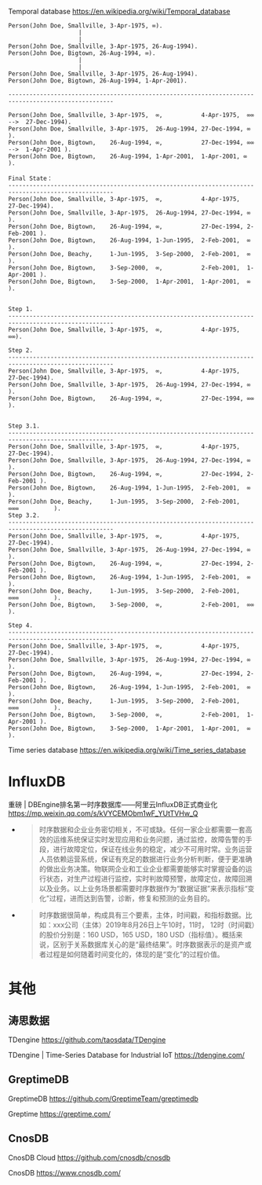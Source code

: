 
Temporal database https://en.wikipedia.org/wiki/Temporal_database

```
Person(John Doe, Smallville, 3-Apr-1975, ∞).
                    |
                    |
Person(John Doe, Smallville, 3-Apr-1975, 26-Aug-1994).
Person(John Doe, Bigtown, 26-Aug-1994, ∞).
                    |
                    |
Person(John Doe, Smallville, 3-Apr-1975, 26-Aug-1994).
Person(John Doe, Bigtown, 26-Aug-1994, 1-Apr-2001).

----------------------------------------------------------------------------------------------------

Person(John Doe, Smallville, 3-Apr-1975,  ∞,           4-Apr-1975,  ∞∞  -->  27-Dec-1994).
Person(John Doe, Smallville, 3-Apr-1975,  26-Aug-1994, 27-Dec-1994, ∞          ).
Person(John Doe, Bigtown,    26-Aug-1994, ∞,           27-Dec-1994, ∞∞  -->  1-Apr-2001 ).
Person(John Doe, Bigtown,    26-Aug-1994, 1-Apr-2001,  1-Apr-2001, ∞ ).
```



```
Final State：
----------------------------------------------------------------------------------------------------
Person(John Doe, Smallville, 3-Apr-1975,  ∞,           4-Apr-1975,  27-Dec-1994).
Person(John Doe, Smallville, 3-Apr-1975,  26-Aug-1994, 27-Dec-1994, ∞          ).
Person(John Doe, Bigtown,    26-Aug-1994, ∞,           27-Dec-1994, 2-Feb-2001 ).
Person(John Doe, Bigtown,    26-Aug-1994, 1-Jun-1995,  2-Feb-2001,  ∞          ).
Person(John Doe, Beachy,     1-Jun-1995,  3-Sep-2000,  2-Feb-2001,  ∞          ).
Person(John Doe, Bigtown,    3-Sep-2000,  ∞,           2-Feb-2001,  1-Apr-2001 ).
Person(John Doe, Bigtown,    3-Sep-2000,  1-Apr-2001,  1-Apr-2001,  ∞          ).


Step 1.
----------------------------------------------------------------------------------------------------
Person(John Doe, Smallville, 3-Apr-1975,  ∞,           4-Apr-1975,  ∞∞).

Step 2.
----------------------------------------------------------------------------------------------------
Person(John Doe, Smallville, 3-Apr-1975,  ∞,           4-Apr-1975,  27-Dec-1994).
Person(John Doe, Smallville, 3-Apr-1975,  26-Aug-1994, 27-Dec-1994, ∞          ).
Person(John Doe, Bigtown,    26-Aug-1994, ∞,           27-Dec-1994, ∞∞ ).


Step 3.1.
----------------------------------------------------------------------------------------------------
Person(John Doe, Smallville, 3-Apr-1975,  ∞,           4-Apr-1975,  27-Dec-1994).
Person(John Doe, Smallville, 3-Apr-1975,  26-Aug-1994, 27-Dec-1994, ∞          ).
Person(John Doe, Bigtown,    26-Aug-1994, ∞,           27-Dec-1994, 2-Feb-2001 ).
Person(John Doe, Bigtown,    26-Aug-1994, 1-Jun-1995,  2-Feb-2001,  ∞          ).
Person(John Doe, Beachy,     1-Jun-1995,  3-Sep-2000,  2-Feb-2001,  ∞∞∞          ).
Step 3.2.
----------------------------------------------------------------------------------------------------
Person(John Doe, Smallville, 3-Apr-1975,  ∞,           4-Apr-1975,  27-Dec-1994).
Person(John Doe, Smallville, 3-Apr-1975,  26-Aug-1994, 27-Dec-1994, ∞          ).
Person(John Doe, Bigtown,    26-Aug-1994, ∞,           27-Dec-1994, 2-Feb-2001 ).
Person(John Doe, Bigtown,    26-Aug-1994, 1-Jun-1995,  2-Feb-2001,  ∞          ).
Person(John Doe, Beachy,     1-Jun-1995,  3-Sep-2000,  2-Feb-2001,  ∞∞∞          ).
Person(John Doe, Bigtown,    3-Sep-2000,  ∞,           2-Feb-2001,  ∞∞ ).

Step 4.
----------------------------------------------------------------------------------------------------
Person(John Doe, Smallville, 3-Apr-1975,  ∞,           4-Apr-1975,  27-Dec-1994).
Person(John Doe, Smallville, 3-Apr-1975,  26-Aug-1994, 27-Dec-1994, ∞          ).
Person(John Doe, Bigtown,    26-Aug-1994, ∞,           27-Dec-1994, 2-Feb-2001 ).
Person(John Doe, Bigtown,    26-Aug-1994, 1-Jun-1995,  2-Feb-2001,  ∞          ).
Person(John Doe, Beachy,     1-Jun-1995,  3-Sep-2000,  2-Feb-2001,  ∞∞∞          ).
Person(John Doe, Bigtown,    3-Sep-2000,  ∞,           2-Feb-2001,  1-Apr-2001 ).
Person(John Doe, Bigtown,    3-Sep-2000,  1-Apr-2001,  1-Apr-2001,  ∞          ).
```

Time series database https://en.wikipedia.org/wiki/Time_series_database

# InfluxDB

重磅 | DBEngine排名第一时序数据库——阿里云InfluxDB正式商业化 https://mp.weixin.qq.com/s/kVYCEMObm1wF_YUtTVHw_Q
- > 时序数据和企业业务密切相关，不可或缺。任何一家企业都需要一套高效的运维系统保证实时发现应用和业务问题，通过监控，故障告警的手段，进行故障定位，保证在线业务的稳定，减少不可用时常。业务运营人员依赖运营系统，保证有充足的数据进行业务分析判断，便于更准确的做出业务决策。物联网企业和工业企业都需要能够实时掌握设备的运行状态，对生产过程进行监控，实时判故障预警，故障定位，故障回溯以及业务。以上业务场景都需要时序数据作为“数据证据”来表示指标“变化”过程，进而达到告警，诊断，修复和预测的业务目的。
- > 时序数据很简单，构成具有三个要素，主体，时间戳，和指标数据。比如：xxx公司（主体）2019年8月26日上午10时，11时， 12时（时间戳）的股价分别是：160 USD，165 USD，180 USD（指标值）。概括来说，区别于关系数据库关心的是“最终结果”。时序数据表示的是资产或者过程是如何随着时间变化的，体现的是“变化”的过程价值。

# 其他

## 涛思数据

TDengine https://github.com/taosdata/TDengine

TDengine | Time-Series Database for Industrial IoT https://tdengine.com/

## GreptimeDB

GreptimeDB https://github.com/GreptimeTeam/greptimedb

Greptime https://greptime.com/

## CnosDB

CnosDB Cloud https://github.com/cnosdb/cnosdb

CnosDB https://www.cnosdb.com/
